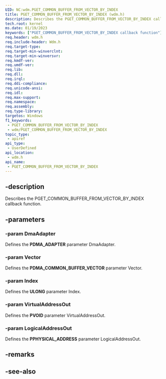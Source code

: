 ```yaml
---
UID: NC:wdm.PGET_COMMON_BUFFER_FROM_VECTOR_BY_INDEX
title: PGET_COMMON_BUFFER_FROM_VECTOR_BY_INDEX (wdm.h)
description: Describes the PGET_COMMON_BUFFER_FROM_VECTOR_BY_INDEX callback function.
tech.root: kernel
ms.date: 01/19/2023
keywords: ["PGET_COMMON_BUFFER_FROM_VECTOR_BY_INDEX callback function"]
req.header: wdm.h
req.include-header: Wdm.h
req.target-type: 
req.target-min-winverclnt: 
req.target-min-winversvr: 
req.kmdf-ver: 
req.umdf-ver: 
req.lib: 
req.dll: 
req.irql: 
req.ddi-compliance: 
req.unicode-ansi: 
req.idl: 
req.max-support: 
req.namespace: 
req.assembly: 
req.type-library: 
targetos: Windows
f1_keywords:
 - PGET_COMMON_BUFFER_FROM_VECTOR_BY_INDEX
 - wdm/PGET_COMMON_BUFFER_FROM_VECTOR_BY_INDEX
topic_type:
 - apiref
api_type:
 - UserDefined
api_location:
 - wdm.h
api_name:
 - PGET_COMMON_BUFFER_FROM_VECTOR_BY_INDEX
---
```


## -description

Describes the PGET_COMMON_BUFFER_FROM_VECTOR_BY_INDEX callback function.

## -parameters

### -param DmaAdapter

Defines the **PDMA_ADAPTER** parameter DmaAdapter.

### -param Vector

Defines the **PDMA_COMMON_BUFFER_VECTOR** parameter Vector.

### -param Index

Defines the **ULONG** parameter Index.

### -param VirtualAddressOut

Defines the **PVOID** parameter VirtualAddressOut.

### -param LogicalAddressOut

Defines the **PPHYSICAL_ADDRESS** parameter LogicalAddressOut.

## -remarks

## -see-also
